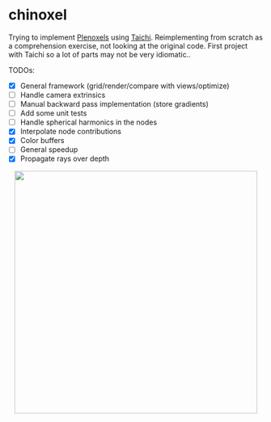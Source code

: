 # chinoxel

Trying to implement [Plenoxels](https://alexyu.net/plenoxels/) using [Taichi](https://docs.taichi.graphics/). Reimplementing from scratch as a comprehension exercise, not looking at the original code. First project with Taichi so a lot of parts may not be very idiomatic..


TODOs:

- [x] General framework (grid/render/compare with views/optimize)
- [ ] Handle camera extrinsics
- [ ] Manual backward pass implementation (store gradients)
- [ ] Add some unit tests
- [ ] Handle spherical harmonics in the nodes
- [x] Interpolate node contributions
- [x] Color buffers
- [ ] General speedup
- [x] Propagate rays over depth

<p align="center">
  <img src="orbit.gif" width=480>
</p>
